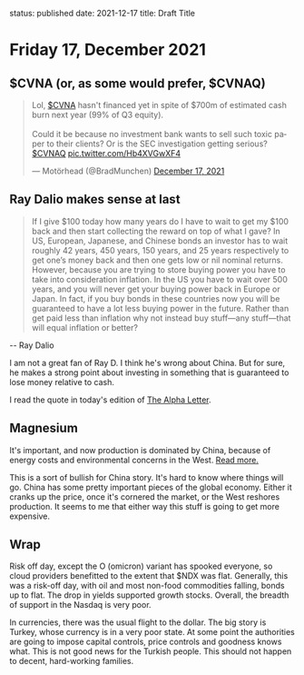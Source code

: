 status: published
date: 2021-12-17
title: Draft Title

# Friday 17, December 2021

## $CVNA (or, as some would prefer, $CVNAQ)

<blockquote class="twitter-tweet"><p lang="en" dir="ltr">Lol, <a href="https://twitter.com/search?q=%24CVNA&amp;src=ctag&amp;ref_src=twsrc%5Etfw">$CVNA</a> hasn&#39;t financed yet in spite of $700m of estimated cash burn next year (99% of Q3 equity).<br><br>Could it be because no investment bank wants to sell such toxic paper to their clients? Or is the SEC investigation getting serious?<a href="https://twitter.com/search?q=%24CVNAQ&amp;src=ctag&amp;ref_src=twsrc%5Etfw">$CVNAQ</a> <a href="https://t.co/Hb4XVGwXF4">pic.twitter.com/Hb4XVGwXF4</a></p>&mdash; Motörhead (@BradMunchen) <a href="https://twitter.com/BradMunchen/status/1471755688330555396?ref_src=twsrc%5Etfw">December 17, 2021</a></blockquote> <script async src="https://platform.twitter.com/widgets.js" charset="utf-8"></script>


## Ray Dalio makes sense at last

> If I give $100 today how many years do I have to wait to get my $100 back and then start collecting the reward on top of what I gave? In US, European, Japanese, and Chinese bonds an investor has to wait roughly 42 years, 450 years, 150 years, and 25 years respectively to get one’s money back and then one gets low or nil nominal returns. However, because you are trying to store buying power you have to take into consideration inflation. In the US you have to wait over 500 years, and you will never get your buying power back in Europe or Japan. In fact, if you buy bonds in these countries now you will be guaranteed to have a lot less buying power in the future. Rather than get paid less than inflation why not instead buy stuff—any stuff—that will equal inflation or better?

-- Ray Dalio

I am not a great fan of Ray D. I think he's wrong about China. But for sure, he makes a strong point about investing in something that is guaranteed to lose money relative to cash.    
    
I read the quote in today's edition of [The Alpha Letter](https://www.alphaletter.co/p/the-economics-of-investing-in-bonds?r=nmbt&utm_campaign=post&utm_medium=email).


## Magnesium

It's important, and now production is dominated by China, because of energy costs and environmental concerns in the West.
[Read more.](https://doomberg.substack.com/p/magnesium-pi?r=nmbt&utm_campaign=post&utm_medium=email)

This is a sort of bullish for China story. It's hard to know where things will go. China has some pretty important pieces of the global economy. Either it cranks up the price, once it's cornered the market, or the West reshores production.
It seems to me that either way this stuff is going to get more expensive.

## Wrap

Risk off day, except the Ο (omicron) variant has spooked everyone, so cloud providers benefitted to the extent that $NDX was flat.
Generally, this was a risk-off day, with oil and most non-food commodities falling, bonds up to flat.
The drop in yields supported growth stocks.
Overall, the breadth of support in the Nasdaq is very poor.

In currencies, there was the usual flight to the dollar.
The big story is Turkey, whose currency is in a very poor state.
At some point the authorities are going to impose capital controls, price controls and goodness knows what.
This is not good news for the Turkish people. This should not happen to decent, hard-working families.

